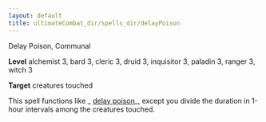 ```yaml
---
layout: default
title: ultimateCombat_dir/spells_dir/delayPoison
---
```

Delay Poison, Communal

**Level** alchemist 3, bard 3, cleric 3, druid 3, inquisitor 3, paladin 3, ranger 3, witch 3

**Target** creatures touched

This spell functions like _ [delay poison](spells_dir/delayPoison#_delay-poison)_, except you divide the duration in 1-hour intervals among the creatures touched.

